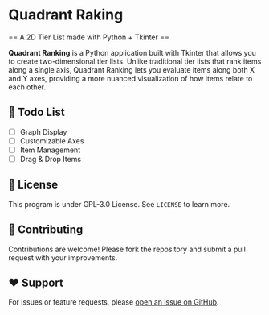 # Quadrant Raking
== A 2D Tier List made with Python + Tkinter ==

**Quadrant Ranking** is a Python application built with Tkinter that allows you to create two-dimensional tier lists. Unlike traditional tier lists that rank items along a single axis, Quadrant Ranking lets you evaluate items along both X and Y axes, providing a more nuanced visualization of how items relate to each other.

## 📃 Todo List
- [ ] Graph Display
- [ ] Customizable Axes
- [ ] Item Management
- [ ] Drag & Drop Items

## 📜 License
This program is under GPL-3.0 License. See `LICENSE` to learn more.

## 🤝 Contributing
Contributions are welcome! Please fork the repository and submit a pull request with your improvements.

## ❤️ Support
For issues or feature requests, please [open an issue on GitHub](https://github.com/ronnapat2552/quadrant_ranking/issues).
